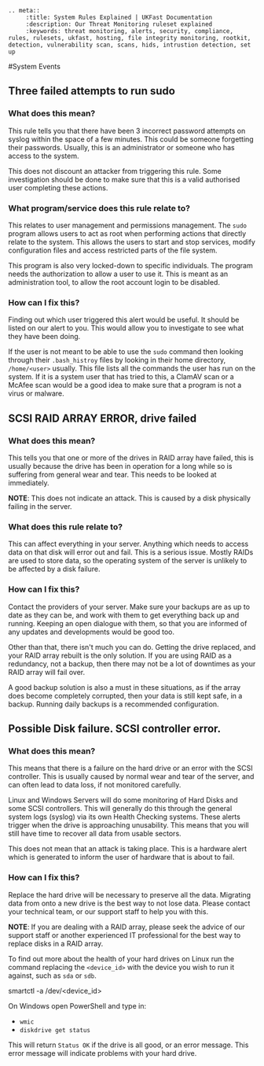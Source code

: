 ```eval_rst
.. meta::
     :title: System Rules Explained | UKFast Documentation
     :description: Our Threat Monitoring ruleset explained
     :keywords: threat monitoring, alerts, security, compliance, rules, rulesets, ukfast, hosting, file integrity monitoring, rootkit, detection, vulnerability scan, scans, hids, intrustion detection, set up
```


#System Events

## Three failed attempts to run sudo

### What does this mean?


This rule tells you that there have been 3 incorrect password attempts on syslog within the space of a few minutes. This could be someone forgetting their passwords. Usually, this is an administrator or someone who has access to the system. 

This does not discount an attacker from triggering this rule. Some investigation should be done to make sure that this is a valid authorised user completing these actions. 

### What program/service does this rule relate to?


This relates to user management and permissions management. The `sudo` program allows users to act as root when performing actions that directly relate to the system. This allows the users to start and stop services, modify configuration files and access restricted parts of the file system. 

This program is also very locked-down to specific individuals. The program needs the authorization to allow a user to use it. This is meant as an administration tool, to allow the root account login to be disabled.  

### How can I fix this?


Finding out which user triggered this alert would be useful. It should be listed on our alert to you. This would allow you to investigate to see what they have been doing. 

If the user is not meant to be able to use the `sudo` command then looking through their `.bash_histroy` files by looking in their home directory,  `/home/<user>` usually. This file lists all the commands the user has run on the system. If it is a system user that has tried to this, a ClamAV scan or a McAfee scan would be a good idea to make sure that a program is not a virus or malware. 


## SCSI RAID ARRAY ERROR, drive failed

### What does this mean?


This tells you that one or more of the drives in RAID array have failed, this is usually because the drive has been in operation for a long while so is suffering from general wear and tear. This needs to be looked at immediately.  

**NOTE**: This does not indicate an attack. This is caused by a disk physically failing in the server. 

### What does this rule relate to?


This can affect everything in your server. Anything which needs to access data on that disk will error out and fail. This is a serious issue. Mostly RAIDs are used to store data, so the operating system of the server is unlikely to be affected by a disk failure.

### How can I fix this?


Contact the providers of your server. Make sure your backups are as up to date as they can be, and work with them to get everything back up and running. Keeping an open dialogue with them, so that you are informed of any updates and developments would be good too.  

Other than that, there isn't much you can do. Getting the drive replaced, and your RAID array rebuilt is the only solution. If you are using RAID as a redundancy, not a backup, then there may not be a lot of downtimes as your RAID array will fail over. 

A good backup solution is also a must in these situations, as if the array does become completely corrupted, then your data is still kept safe, in a backup. Running daily backups is a recommended configuration. 

## Possible Disk failure. SCSI controller error.

### What does this mean?


This means that there is a failure on the hard drive or an error with the SCSI controller. This is usually caused by normal wear and tear of the server, and can often lead to data loss, if not monitored carefully. 

Linux and Windows Servers will do some monitoring of Hard Disks and some SCSI controllers. This will generally do this through the general system logs (syslog) via its own Health Checking systems. These alerts trigger when the drive is approaching unusability. This means that you will still have time to recover all data from usable sectors. 

This does not mean that an attack is taking place. This is a hardware alert which is generated to inform the user of hardware that is about to fail. 
 
### How can I fix this?


Replace the hard drive will be necessary to preserve all the data. Migrating data from onto a new drive is the best way to not lose data. Please contact your technical team, or our support staff to help you with this. 

**NOTE**: If you are dealing with a RAID array, please seek the advice of our support staff or another experienced IT professional for the best way to replace disks in a RAID array. 


To find out more about the health of your hard drives on Linux run the command replacing the `<device_id>` with the device you wish to run it against, such as `sda` or `sdb`.


smartctl -a /dev/<device_id>


On Windows open PowerShell and type in:


* `wmic`
* `diskdrive get status`



This will return `Status OK` if the drive is all good, or an error message. This error message will indicate problems with your hard drive.